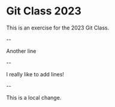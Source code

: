 # Git Class 2023

This is an exercise for the 2023 Git Class.

--

Another line

--

I really like to add lines!

--

This is a local change.
